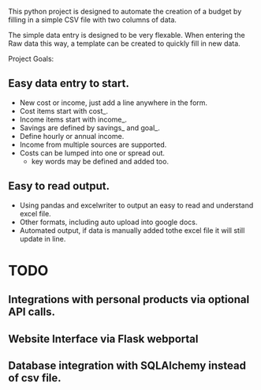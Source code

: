 This python project is designed to automate the creation of a budget by filling in a simple CSV file with two columns of data.

The simple data entry is designed to be very flexable. When entering the Raw data this way, a template can be created to quickly fill in new data. 

Project Goals:


## Easy data entry to start. 
* New cost or income, just add a line anywhere in the form.
* Cost items start with cost_.
* Income items start with income_.
* Savings are defined by savings_ and goal_. 
* Define hourly or annual income.
* Income from multiple sources are supported. 
* Costs can be lumped into one or spread out. 
    * key words may be defined and added too. 

## Easy to read output. 
* Using pandas and excelwriter to output an easy to read and understand excel file.
* Other formats, including auto upload into google docs.
* Automated output, if data is manually added tothe excel file it will still update in line. 

# TODO

## Integrations with personal products via optional API calls.

## Website Interface via Flask webportal

## Database integration with SQLAlchemy instead of csv file.

## 


